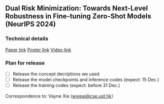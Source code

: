 ## Dual Risk Minimization: Towards Next-Level Robustness in Fine-tuning Zero-Shot Models (NeurIPS 2024)

### Technical details
[Paper link](https://arxiv.org/abs/2411.19757)   [Poster link](https://drive.google.com/file/d/1kD7zwrWxMg_7JaZ3J3dP0uuPh2zsUC5V/view?usp=drive_link)   [Video link](https://neurips.cc/virtual/2024/poster/93578)

### Plan for release

- [ ] Release the concept decriptions we used 
- [ ] Release the model checkpoints and inference codes (expect: 15 Dec.)
- [ ] Release the training codes (expect: before 31 Dec.)

Correspondence to: Vayne Xie (wxieai@cse.ust.hk）
